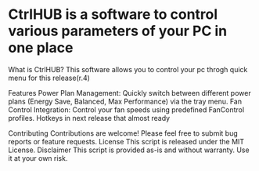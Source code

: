 # CtrlHUB is a software to control various parameters of your PC in one place

What is CtrlHUB? This software allows you to control your pc throgh quick menu for this release(r.4)

Features
Power Plan Management: Quickly switch between different power plans (Energy Save, Balanced, Max Performance) via the tray menu.
Fan Control Integration: Control your fan speeds using predefined FanControl profiles.
Hotkeys in next release that almost ready


Contributing
Contributions are welcome! Please feel free to submit bug reports or feature requests.
License
This script is released under the MIT License.
Disclaimer
This script is provided as-is and without warranty. Use it at your own risk.
